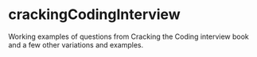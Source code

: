 crackingCodingInterview
=======================

Working examples of questions from Cracking the Coding interview book and a few other variations and examples.
